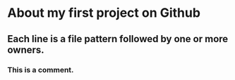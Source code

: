 # About my first project on Github
## Each line is a file pattern followed by one or more owners.
### This is a comment.
